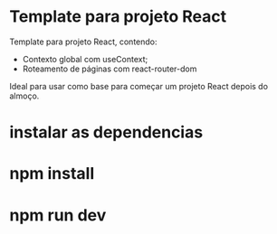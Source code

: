 # Template para projeto React

Template para projeto React, contendo:
- Contexto global com useContext;
- Roteamento de páginas com react-router-dom

Ideal para usar como base para começar um projeto React depois do almoço.



instalar as dependencias
===
npm install
===
npm run dev
===
